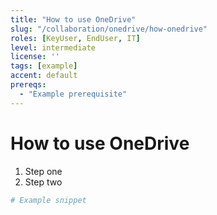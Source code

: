 ```yaml
---
title: "How to use OneDrive"
slug: "/collaboration/onedrive/how-onedrive"
roles: [KeyUser, EndUser, IT]
level: intermediate
license: ''
tags: [example]
accent: default
prereqs:
  - "Example prerequisite"
---
```


# How to use OneDrive

1. Step one
2. Step two

```powershell
# Example snippet
```
